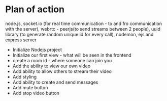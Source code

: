 # Plan of action
node.js, socket.io (for real time communication - to and fro communication with the server), webrtc - peerjs(to send streams between 2 people), uuid library (to generate random unique id for  every call), nodemon, ejs and express server

- Initialize Nodejs project
- Initialize our first view - what will be seen in the frontend
- create a room id - where someone can join you
- Add the ability to view our own video
- Add ability to allow others to stream their video
- Add styling
- Add ability to create and send messages
- Add mute button
- Add stop video button